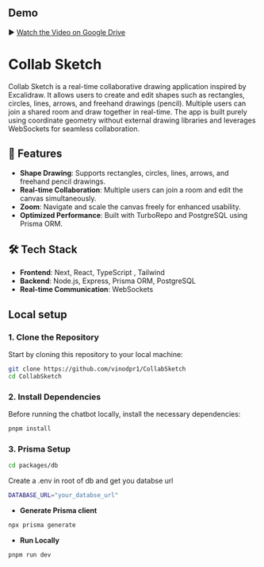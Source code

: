 ## Demo  

▶️ [Watch the Video on Google Drive](https://drive.google.com/file/d/12s0vaDgapdZAbfzE1coi9fm1RQBi__Py/view)

# Collab Sketch 

Collab Sketch is a real-time collaborative drawing application inspired by Excalidraw. It allows users to create and edit shapes such as rectangles, circles, lines, arrows, and freehand drawings (pencil). Multiple users can join a shared room and draw together in real-time. The app is built purely using coordinate geometry without external drawing libraries and leverages WebSockets for seamless collaboration.  

## 🚀 Features  

- **Shape Drawing**: Supports rectangles, circles, lines, arrows, and freehand pencil drawings.  
- **Real-time Collaboration**: Multiple users can join a room and edit the canvas simultaneously.  
- **Zoom**: Navigate and scale the canvas freely for enhanced usability.  
- **Optimized Performance**: Built with TurboRepo and PostgreSQL using Prisma ORM.  


## 🛠️ Tech Stack  

- **Frontend**: Next, React, TypeScript , Tailwind
- **Backend**: Node.js, Express, Prisma ORM, PostgreSQL  
- **Real-time Communication**: WebSockets  

## Local setup

### 1. Clone the Repository

Start by cloning this repository to your local machine:

```bash
git clone https://github.com/vinodpr1/CollabSketch
cd CollabSketch
```

### 2. Install Dependencies

Before running the chatbot locally, install the necessary dependencies:

```bash
pnpm install
```

### 3. Prisma Setup

```bash
cd packages/db
```

Create a .env in root of db and get you databse url


```bash
DATABASE_URL="your_databse_url"
```

- **Generate Prisma client**

```bash
npx prisma generate
```


- **Run Locally**

```bash
pnpm run dev
```